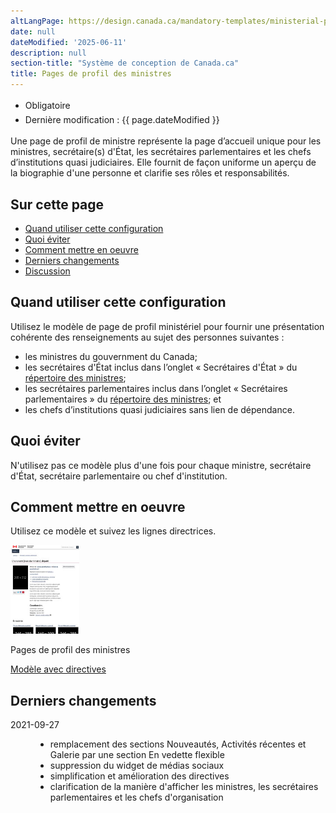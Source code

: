 ```yaml
---
altLangPage: https://design.canada.ca/mandatory-templates/ministerial-profile-pages.html
date: null
dateModified: '2025-06-11'
description: null
section-title: "Système de conception de Canada.ca"
title: Pages de profil des ministres
---
```

<div class="row">
 <div class="col-md-12 pull-left">
  <ul class="list-inline small mrgn-bttm-sm" id="list-inline-desktop-only" style="line-height:1.65em">
   <li class="mrgn-rght-lg">
    <span class="label label-danger">Obligatoire</span>
   </li>
   <li class="mrgn-rght-lg">Dernière modification&nbsp;: {{ page.dateModified }}</li>
  </ul>
 </div>
</div>

<p>Une page de profil de ministre représente la page d’accueil unique pour les ministres, secrétaire(s) d'État, les secrétaires parlementaires et les chefs d’institutions quasi judiciaires. Elle fournit de façon uniforme un aperçu de la biographie d'une personne et clarifie ses rôles et responsabilités.</p>
<section>
 <h2>Sur cette page</h2>
 <ul>
  <li>
   <a href="#quand">Quand utiliser cette configuration</a>
  </li>
  <li>
   <a href="#eviter">Quoi éviter</a>
  </li>
  <li>
   <a href="#comment">Comment mettre en oeuvre</a>
  </li>
  <li>
   <a href="#derniers">Derniers changements</a>
  </li>
  <li>
   <a href="#discussion">Discussion</a>
  </li>
 </ul>
</section>

<section>
 <h2 id="quand">Quand utiliser cette configuration</h2>
 <p>Utilisez le modèle de page de profil ministériel pour fournir une présentation cohérente des renseignements au sujet des personnes suivantes&nbsp;:</p>
 <ul>
  <li>les ministres du gouvernment du Canada;</li>
  <li>les secrétaires d'État inclus dans l’onglet &laquo;&nbsp;Secrétaires d'État&nbsp;&raquo; du <a href="https://www.canada.ca/fr/gouvernement/ministres.html">répertoire des ministres</a>;</li>
  <li>les secrétaires parlementaires inclus dans l’onglet &laquo;&nbsp;Secrétaires parlementaires&nbsp;&raquo; du <a href="https://www.canada.ca/fr/gouvernement/ministres.html">répertoire des ministres</a>; et</li>
  <li>les chefs d’institutions quasi judiciaires sans lien de dépendance.</li>
 </ul>
</section>

<section>
 <h2 id="eviter">Quoi éviter</h2>
 <p>N'utilisez pas ce modèle plus d'une fois pour chaque ministre, secrétaire d'État, secrétaire parlementaire ou chef d'institution.</p>
</section>

<section>
 <h2 id="comment">Comment mettre en oeuvre</h2>
 <p>Utilisez ce modèle et suivez les lignes directrices.</p>
 <div class="row mrgn-tp-lg mrgn-bttm-lg">
  <div class="col-xs-10 col-md-8 col-lg-8">
   <div class="gc-dwnld">
    <div class="row">
     <div class="col-xs-10 col-sm-3 col-lg-2">
      <img alt="" class="thumbnail gc-dwnld-img" height="142" src="../images/profil-ministeriel-recadree.jpg" width="110">
     </div>
     <div class="col-xs-12 col-sm-9 col-lg-10">
      <p class="mrgn-tp-md lead">
       <span>Pages de profil des ministres</span>
      </p>
      <p>
       <a class="btn btn-call-to-action" href="../mise-en-page/pages-profil-ministres-directives.html">Modèle avec directives</a>
      </p>
     </div>
    </div>
   </div>
  </div>
 </div>
</section>

<section>
 <h2 id="#derniers">Derniers changements</h2>
 <dl class="dl-horizontal">
  <dt>
   <time class="link-muted" datetime="2021-09-27">2021-09-27</time>
  </dt>
  <dd>
   <ul>
    <li>remplacement des sections Nouveautés, Activités récentes et Galerie par une section En vedette flexible</li>
    <li>suppression du widget de médias sociaux</li>
    <li>simplification et amélioration des directives</li>
    <li>clarification de la manière d'afficher les ministres, les secrétaires parlementaires et les chefs d'organisation</li>
   </ul>
  </dd>
 </dl>
</section>
